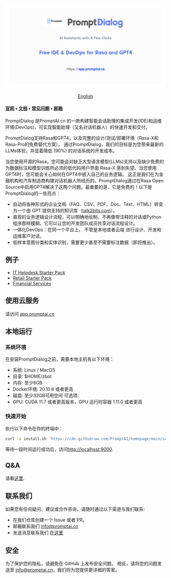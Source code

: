 ![](./image/main.png)
<p align="center">
  <a href="./README.md">English</a>
</p>

#### [官网](https://www.promptai.cn) • [文档](https://doc.promptai.cn) • [常见问题](https://doc.promptai.cn/docs/common_questions/) • [邮箱](mailto:info@promptai.cn)
PromptDialog 是PromptAI.cn 的一款构建智能会话助理的集成开发(IDE)和运维环境(DevOps)，可实现智能助理（又名对话机器人）的快速开发和交付。

PromptDialog支持Rasa和GPT4，以及完整的设计/测试/部署环境（Rasa-X和Rasa-Pro的免费替代方案）。 通过PromptDialog，我们的目标是为您带来最新的LLMs体验，并显着降低 (90%) 的对话系统的开发成本。

当您使用开源的Rasa，您可能会对缺乏大型语言模型(LLMs)支持以及缺少免费的为数据标注和模型训练所必须的低代码用户界面 Rasa-X 感到失望。当您使用GPT4时，您可能会关心如何在GPT4中嵌入自己的业务逻辑。 这正是我们在为金融机构和汽车制造商构建对话机器人所经历的。PromptDialog通过在Rasa Open Source中启用GPT4解决了这两个问题。最重要的是，它是免费的！以下是PromptDialog的一些亮点：
* 自动将各种形式的企业文档（FAQ、CSV、PDF、Doc、Text、HTML）转变为一个由 GPT 提供支持的知识库（[talk2bits.com](https://talk2bits.com)）。 
* 直观的业务逻辑设计流程，可以明确地绘制，不再像带注释的对话或Python程序那样模糊，它可以让您的开发团队成员共享对话流程设计。
* 一体化DevOps：在同一个平台上， 不管是本地或者云端 进行设计、开发和运维客户对话。
* 低样本意图分类和实体识别，需要更少甚至不需要标注数据（即将推出）。

## 例子
- [IT Helpdesk Starter Pack](https://www.promptai.cn/en/examples/#IT)
- [Retail Starter Pack](https://www.promptai.cn/en/examples/#Retail)
- [Financial Services](https://www.promptai.cn/en/examples/#Financial)

## 使用云服务
请访问 [app.promptai.cn](https://app.promptai.cn)

## 本地运行

### 系统环境
在安装PromptDialog之前，需要本地主机有以下环境：
-  系统: Linux / MacOS
-  目录: $HOME/zbot
-  内存: 至少8GB
-  Docker环境: 20.10.6 或者更高
-  磁盘: 至少32GB可用空间
可选项: 
-  GPU: CUDA 11.7 或者更高版本，GPU 运行时容器 1.11.0 或者更高

### 快速开始
执行以下命令在你的终端中：
```bash
curl -o install.sh 'https://cdn.githubraw.com/PromptAI/homepage/main/scripts/install_en.sh' && chmod +x install.sh && ./install.sh
```
等待一段时间运行成功后，访问[http://localhost:9000](http://localhost:9000).

## Q&A
请看[这里](https://doc.promptai.cn/docs/common_questions/).

## 联系我们
如果您有任何疑问、建议或合作咨询，请随时通过以下渠道与我们联系:
- 在我们仓库创建一个 Issue 或者 PR。
- 邮箱联系我们 info@promptai.cn
- 发送消息联系我们 [在这里](https://www.promptai.cn/zh/contact/)

## 安全
为了保护您的隐私，请避免在 GitHub 上发布安全问题。 相反，请将您的问题发送至 info@promptai.cn，我们将为您提供更详细的答案。
